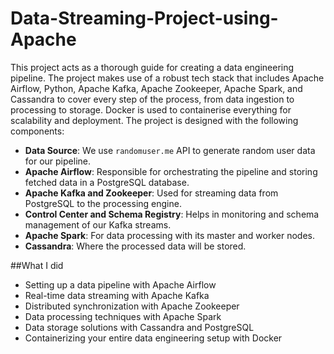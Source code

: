 # Data-Streaming-Project-using-Apache
This project acts as a thorough guide for creating a data engineering pipeline. The project makes use of a robust tech stack that includes Apache Airflow, Python, Apache Kafka, Apache Zookeeper, Apache Spark, and Cassandra to cover every step of the process, from data ingestion to processing to storage. Docker is used to containerise everything for scalability and deployment.
The project is designed with the following components:

- **Data Source**: We use `randomuser.me` API to generate random user data for our pipeline.
- **Apache Airflow**: Responsible for orchestrating the pipeline and storing fetched data in a PostgreSQL database.
- **Apache Kafka and Zookeeper**: Used for streaming data from PostgreSQL to the processing engine.
- **Control Center and Schema Registry**: Helps in monitoring and schema management of our Kafka streams.
- **Apache Spark**: For data processing with its master and worker nodes.
- **Cassandra**: Where the processed data will be stored.

##What I did

- Setting up a data pipeline with Apache Airflow
- Real-time data streaming with Apache Kafka
- Distributed synchronization with Apache Zookeeper
- Data processing techniques with Apache Spark
- Data storage solutions with Cassandra and PostgreSQL
- Containerizing your entire data engineering setup with Docker
